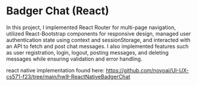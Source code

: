 # Badger Chat (React)

In this project, I implemented React Router for multi-page navigation, utilized React-Bootstrap components for responsive design, managed user authentication state using context and sessionStorage, and interacted with an API to fetch and post chat messages. I also implemented features such as user registration, login, logout, posting messages, and deleting messages while ensuring validation and error handling.

react native implementation found here: https://github.com/novoaj/UI-UX-cs571-f23/tree/main/hw9-ReactNativeBadgerChat
